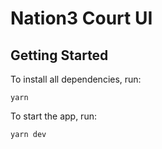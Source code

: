 # Nation3 Court UI

## Getting Started

To install all dependencies, run:

```
yarn
```

To start the app, run:

```
yarn dev
```
